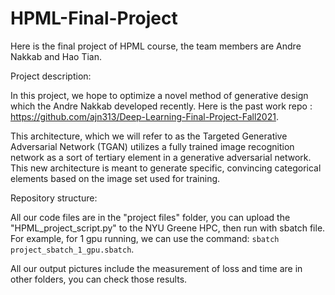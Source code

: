 # HPML-Final-Project

Here is the final project of HPML course, the team members are Andre Nakkab and Hao Tian.

Project description:

In this project, we hope to optimize a novel method of generative design which the Andre Nakkab developed recently. Here is the past work repo : https://github.com/ajn313/Deep-Learning-Final-Project-Fall2021.

This architecture, which we will refer to as the Targeted Generative Adversarial Network (TGAN) utilizes a fully trained image recognition network as a sort of tertiary element in a generative adversarial network. This new architecture is meant to generate specific, convincing categorical elements based on the image set used for training. 

Repository structure:

All our code files are in the "project files" folder, you can upload the "HPML_project_script.py" to the NYU Greene HPC, then run with sbatch file.
For example, for 1 gpu running, we can use the command: `sbatch project_sbatch_1_gpu.sbatch`.

All our output pictures include the measurement of loss and time are in other folders, you can check those results.



